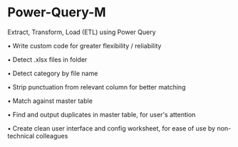 # Power-Query-M
Extract, Transform, Load (ETL) using Power Query

• Write custom code for greater flexibility / reliability

• Detect .xlsx files in folder

• Detect category by file name

• Strip punctuation from relevant column for better matching

• Match against master table

• Find and output duplicates in master table, for user's attention

• Create clean user interface and config worksheet, for ease of use by non-technical colleagues
